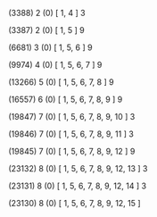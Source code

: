 (3388) 2 (0) [ 1, 4 ] 3 


(3387) 2 (0) [ 1, 5 ] 9 


(6681) 3 (0) [ 1, 5, 6 ] 9 


(9974) 4 (0) [ 1, 5, 6, 7 ] 9 


(13266) 5 (0) [ 1, 5, 6, 7, 8 ] 9 


(16557) 6 (0) [ 1, 5, 6, 7, 8, 9 ] 9 


(19847) 7 (0) [ 1, 5, 6, 7, 8, 9, 10 ] 3 


(19846) 7 (0) [ 1, 5, 6, 7, 8, 9, 11 ] 3 


(19845) 7 (0) [ 1, 5, 6, 7, 8, 9, 12 ] 9 


(23132) 8 (0) [ 1, 5, 6, 7, 8, 9, 12, 13 ] 3 


(23131) 8 (0) [ 1, 5, 6, 7, 8, 9, 12, 14 ] 3 


(23130) 8 (0) [ 1, 5, 6, 7, 8, 9, 12, 15 ]  

